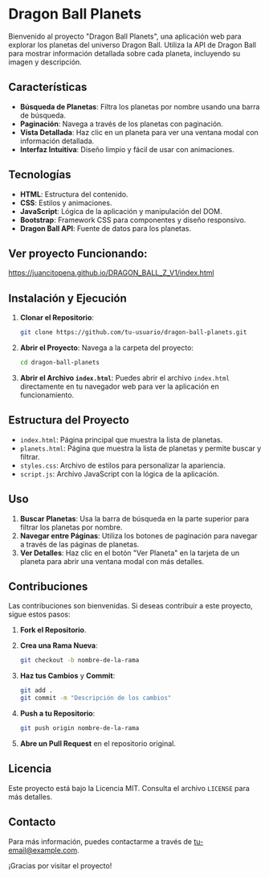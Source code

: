 # Dragon Ball Planets

Bienvenido al proyecto "Dragon Ball Planets", una aplicación web para explorar los planetas del universo Dragon Ball. Utiliza la API de Dragon Ball para mostrar información detallada sobre cada planeta, incluyendo su imagen y descripción.

## Características

- **Búsqueda de Planetas**: Filtra los planetas por nombre usando una barra de búsqueda.
- **Paginación**: Navega a través de los planetas con paginación.
- **Vista Detallada**: Haz clic en un planeta para ver una ventana modal con información detallada.
- **Interfaz Intuitiva**: Diseño limpio y fácil de usar con animaciones.

## Tecnologías

- **HTML**: Estructura del contenido.
- **CSS**: Estilos y animaciones.
- **JavaScript**: Lógica de la aplicación y manipulación del DOM.
- **Bootstrap**: Framework CSS para componentes y diseño responsivo.
- **Dragon Ball API**: Fuente de datos para los planetas.

## Ver proyecto Funcionando: 

https://juancitopena.github.io/DRAGON_BALL_Z_V1/index.html

## Instalación y Ejecución

1. **Clonar el Repositorio**:

   ```bash
   git clone https://github.com/tu-usuario/dragon-ball-planets.git
   ```

2. **Abrir el Proyecto**:
   Navega a la carpeta del proyecto:

   ```bash
   cd dragon-ball-planets
   ```

3. **Abrir el Archivo `index.html`**:
   Puedes abrir el archivo `index.html` directamente en tu navegador web para ver la aplicación en funcionamiento.

## Estructura del Proyecto

- `index.html`: Página principal que muestra la lista de planetas.
- `planets.html`: Página que muestra la lista de planetas y permite buscar y filtrar.
- `styles.css`: Archivo de estilos para personalizar la apariencia.
- `script.js`: Archivo JavaScript con la lógica de la aplicación.

## Uso

1. **Buscar Planetas**: Usa la barra de búsqueda en la parte superior para filtrar los planetas por nombre.
2. **Navegar entre Páginas**: Utiliza los botones de paginación para navegar a través de las páginas de planetas.
3. **Ver Detalles**: Haz clic en el botón "Ver Planeta" en la tarjeta de un planeta para abrir una ventana modal con más detalles.

## Contribuciones

Las contribuciones son bienvenidas. Si deseas contribuir a este proyecto, sigue estos pasos:

1. **Fork el Repositorio**.
2. **Crea una Rama Nueva**:

   ```bash
   git checkout -b nombre-de-la-rama
   ```

3. **Haz tus Cambios** y **Commit**:

   ```bash
   git add .
   git commit -m "Descripción de los cambios"
   ```

4. **Push a tu Repositorio**:

   ```bash
   git push origin nombre-de-la-rama
   ```

5. **Abre un Pull Request** en el repositorio original.

## Licencia

Este proyecto está bajo la Licencia MIT. Consulta el archivo `LICENSE` para más detalles.

## Contacto

Para más información, puedes contactarme a través de tu-email@example.com.

¡Gracias por visitar el proyecto!
